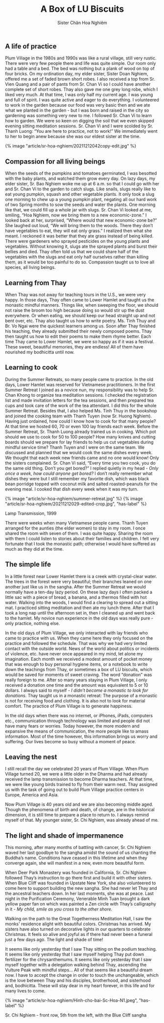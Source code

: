 ﻿---
title: A Box of LU Biscuits
author: Sister Chân Hoa Nghiêm
---

## A life of practice

Plum Village in the 1980s and 1990s was like a rural village, still very rustic. There were very few people there and life was quite simple. Our room only had a table and a bed. The bed was nothing but a plank of wood on top of four bricks. On my ordination day, my elder sister, Sister Doan Nghiem, offered me a set of faded brown short robes. I also received a top from Sr. Vien Quang and a pair of pants from Sr. Chan Vi so I could have another complete set of short robes. Thay also gave me one grey long robe, which I liked very much. At that time, I was only half my current age. I was young and full of spirit. I was quite active and eager to do everything. I volunteered to work in the garden because our food was very basic then and we ate what we planted in the garden - but I was born and raised in the city so gardening was something very new to me. I followed Sr. Chan Vi to learn how to garden. We were so keen on digging the soil that we even skipped evening sitting meditation sessions. Sr. Chan Vi and I were scolded by Sr. Thanh Luong: “You are here to practice, not to work!” We immediately went to her to begin anew because she was our eldest sister at the time.

{% image "article/sr-hoa-nghiem/20211212042copy-edit.jpg" %}

## Compassion for all living beings 

When the seeds of the pumpkins and tomatoes germinated, I was besotted with the baby plants, and watched them grow every day. On lazy days, my elder sister, Sr. Bao Nghiem woke me up at 6 a.m. so that I could go with her and Sr. Chan Vi to the garden to catch slugs. Like snails, slugs really like to eat young pumpkin, squash and other vegetable plants. It only took a slug one morning to chew up a young pumpkin plant, negating all our hard work of two Spring months to sow the seeds and water the plants. One morning like that, we could fill up a whole jar with slugs. Sr. Chan Vi looked at me, smiling, “Hoa Nghiem, now we bring them to a new economic-zone.” I looked back at her, surprised, “Where would that new economic-zone be?” She laughed out loud, “We will bring them to the woods. There they don’t have vegetables to eat, they will eat only grass.” I realized then what she meant. I reckoned it was better that they ate grass instead of being killed. There were gardeners who sprayed pesticides on the young plants and vegetables. Without knowing it, slugs ate the sprayed plants and burst their bellies and died. Thay often told us that we could share half of the vegetables with the slugs and eat only half ourselves rather than killing them, as it would be too painful to do so. Compassion taught us to love all species, all living beings.

## Learning from Thay 

When Thay was not away for teaching tours in the U.S., we were very happy. In those days, Thay often came to Lower Hamlet and taught us the monastic mindful manners. Things like, when sweeping the floor, we should not raise the broom too high because doing so would stir up the dust everywhere. Or when eating, we should keep our head straight up and not bent over, etc. Thay also taught us how to write poetry. Ms. Tinh Thuy and Br. Vo Ngai were the quickest learners among us. Soon after Thay finished his teaching, they already submitted their newly composed poems. Thay then taught us how to edit their poems to make them rhyme better. Each time Thay came to Lower Hamlet, we were so happy as if it was a festival. These sweet, beautiful memories, they are endless! All of them have nourished my bodhicitta until now. 

## Learning to cook

During the Summer Retreats, so many people came to practice. In the old days, Lower Hamlet was reserved for Vietnamese practitioners. In the first Summer Retreat I joined as a novice nun, my responsibility was to help Sr. Chan Khong to organize tea meditation sessions. I checked the registration list and made invitation letters for the tea sessions, and then prepared tea cups and took care of the work of the tea attendant. I did this for the whole Summer Retreat. Besides that, I also helped Ms. Tinh Thuy in the bookshop and joined the cooking team with Thanh Tuyen (now Sr. Huong Nghiem). Having just ordained, how could I know how to cook for that many people? At that time we hosted 60, 70 or even 100 lay friends each week. Before the Summer Retreat, Sr. Thanh Luong already trained us in cooking. Which pot should we use to cook for 50 to 100 people? How many knives and cutting boards should we prepare for lay friends to help us cut vegetables during mindful service time? Thanh Tuyen and I were on the same team. We discussed and planned that we would cook the same dishes every week. We thought that each week new friends came and no one would know! Only the sisters complained. Sr. Chan Vi said, “Every time you two cook, you do the same old thing. Don’t you get bored?” I replied quietly in my head - *Only once a week, how could anyone get bored?* I don’t really remember what dishes they were but I still remember my favorite dish, which was black bean porridge topped with coconut milk and salted roasted-peanuts for the evening meal. I cooked that dish every week when it was my turn.

<!-- https://pagedjs.org/posts/avoid-whitespaces/ -->
<div id="horizontal-img-column">
{% image "article/sr-hoa-nghiem/summer-retreat.jpg" %}
{% image "article/sr-hoa-nghiem/20211212029-edited-crop.jpg", "has-label" %}
    <p class="image-label">Lamp Transmission, 1999</p>
</div>

There were weeks when many Vietnamese people came. Thanh Tuyen arranged for the aunties (the elder women) to stay in my room. I once shared the room with seven of them. I was quite happy. Sharing the room with them I could listen to stories about their families and children. I felt very fortunate that I took the monastic path; otherwise I would have suffered as much as they did at the time.

## The simple life

In a little forest near Lower Hamlet there is a creek with crystal-clear water. The trees in the forest were very beautiful; their branches leaned on one another just like us in the sangha. After the Summer Retreat we would normally have a ten-day lazy period. On these lazy days I often packed a little sac with a piece of bread, a banana, and a thermos filled with hot water. Walking into the woods, I would find a clearing to spread out a sitting mat. I practiced sitting meditation and then ate my lunch there. After that I took a long nap until the afternoon set in, then I cleaned up and went back to the hamlet. My novice nun experience in the old days was really pure - only practice, nothing else.

In the old days of Plum Village, we only interacted with lay friends who came to practice with us. When they came here they only focused on the practice and followed the schedule. That was why we had very limited contact with the outside world. News of the world about politics or incidents of violence, etc. have never once appeared in my mind, let alone my imagination. Each month we received a modest amount of pocket money that was enough to buy personal hygiene items, or a notebook to write down the teachings from Thay, or sometimes a box of LU biscuits, which would be saved for moments of sweet craving. The word “donation” was really foreign to me. After so many years staying in Plum Village, I only received a donation one time and the amount was equivalent to 5 or 10 dollars. I always said to myself - *I didn’t become a monastic to look for donations.* Thay taught us in a monastic retreat: The purpose of a monastic is not for receiving food and clothing. It is also not to look for material comfort. The practice of Plum Village is to generate happiness.

In the old days when there was no internet, or iPhones, iPads, computers etc., communication through technology was limited and people did not have many fears or worries. Today however, the more modern and expansive the means of communication, the more people like to amass information. Most of the time however, this information brings us worry and suffering. Our lives become so busy without a moment of peace.

## Leaving the nest 

I still recall the day we celebrated 20 years of Plum Village. When Plum Village turned 20, we were a little older in the Dharma and had already received the lamp transmission to become Dharma teachers. At that time, we were like young birds trained to fly from their warm nest. Thay assigned us with the task of going out to build Plum Village practice centers in Europe, America and Asia. 

Now Plum Village is 40 years old and we are also becoming middle aged. Though the phenomena of birth and death, of change, are in the historical dimension, it is still time to prepare a place to return to. I always remind myself of that. My younger sister, Sr. Chi Nghiem, was already ahead of me.

## The light and shade of impermanence 

This morning, after many months of battling with cancer, Sr. Chi Nghiem waved her last goodbye to the sangha amidst the sound of us chanting the Buddha’s name. Conditions have ceased in this lifetime and when they converge again, she will manifest in a new, even more beautiful form. 

When Deer Park Monastery was founded in California, Sr. Chi Nghiem followed Thay’s instruction to go there first and build it with other sisters. When Blue Cliff was founded in Upstate New York, she also volunteered to come here to support building the new sangha. She had never let Thay and the ancestral teachers down. In her last moments, she was at peace. Last night in the Purification Ceremony, Venerable Minh Tuan brought a dark yellow paper fan on which was painted a Zen circle with Thay’s calligraphy in it - *My child, smile as you cross to the other shore.*

Walking on the path to the Great Togetherness Meditation Hall, I saw the monks' residence alight with beautiful colors. Christmas has arrived. My sisters have also turned on decorative lights in our quarters to celebrate Christmas. It feels so alive and joyful as if there had never been a funeral just a few days ago. The light and shade of time!

It seems like only yesterday that I saw Thay sitting on the podium teaching. It seems like only yesterday that I saw myself helping Thay put down fertilizer for the chrysanthemums. It seems like only yesterday that I saw myself together with a delegation walking behind Thay, ascending the Vulture Peak with mindful steps… All of that seems like a beautiful dream now. I have to accept the change in order to touch the unchangeable, which is the love between Thay and his disciples, brotherhood, and sisterhood and, bodhicitta. These will stay dear in my heart forever, in this life and for many lives to come.

<div class="article-end"></div>

{% image "article/sr-hoa-nghiem/Hinh-cho-bai-Sc-Hoa-N1.jpeg", "has-label" %}
<p class="image-label">Sr. Chi Nghiem - front row, 5th from the left, with the Blue Cliff sangha</p>
